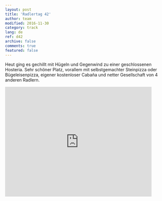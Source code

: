 ```yaml
---   
layout: post 
title: 'Radlertag 42'  
author: team 
modified: 2016-11-30
category: track 
lang: de 
ref: d42
archive: false 
comments: true 
featured: false 
--- 
```


 Heut ging es gechillt mit Hügeln und Gegenwind zu einer geschlossenen Hosteria. Sehr schöner Platz, vorallem mit selbstgemachter Steinpizza oder Bügeleisenpizza, eigener kostenloser Cabaña und netter Gesellschaft von 4 anderen Radlern.                                                                                                                                                                                                                                                                  

<iframe width='480' height='360' src='http://track-kit.net/maps_s3/?v=embed&track=232841.gpx' frameborder='0' allowfullscreen></iframe>